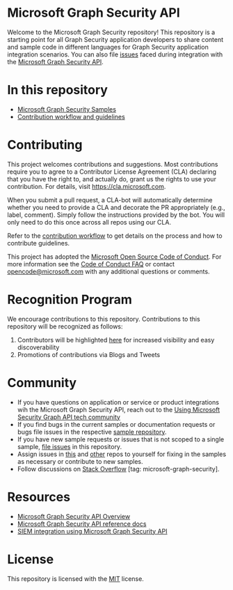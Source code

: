 # Microsoft Graph Security API 

Welcome to the Microsoft Graph Security repository! This repository is a starting point for all Graph Security application developers to share content and sample code in different languages for Graph Security application integration scenarios. You can also file [issues](https://github.com/microsoftgraph/security-api-solutions/issues) faced during integration with the [Microsoft Graph Security API](https://www.microsoft.com/en-us/security/intelligence-security-api). 

# In this repository
* [Microsoft Graph Security Samples](https://github.com/microsoftgraph/security-api-solutions/blob/master/sample-repos.md)
* [Contribution workflow and guidelines](https://github.com/microsoftgraph/security-api-solutions/blob/master/CONTRIBUTING.md)

# Contributing

This project welcomes contributions and suggestions.  Most contributions require you to agree to a
Contributor License Agreement (CLA) declaring that you have the right to, and actually do, grant us
the rights to use your contribution. For details, visit https://cla.microsoft.com.

When you submit a pull request, a CLA-bot will automatically determine whether you need to provide
a CLA and decorate the PR appropriately (e.g., label, comment). Simply follow the instructions
provided by the bot. You will only need to do this once across all repos using our CLA.

Refer to the [contribution workflow](CONTRIBUTING.md) to get details on the process and how to contribute guidelines.

This project has adopted the [Microsoft Open Source Code of Conduct](https://opensource.microsoft.com/codeofconduct/).
For more information see the [Code of Conduct FAQ](https://opensource.microsoft.com/codeofconduct/faq/) or
contact [opencode@microsoft.com](mailto:opencode@microsoft.com) with any additional questions or comments.

# Recognition Program

We encourage contributions to this repository. Contributions to this repository will be recognized as follows:
1.	Contributors will be highlighted [here](https://github.com/microsoftgraph/security-api-solutions/blob/master/contributors.md) for increased visibility and easy discoverability  
2.	Promotions of contributions via Blogs and Tweets 


# Community
* If you have questions on application or service or product integrations wih the Microsoft Graph Security API, reach out to the [Using Microsoft Security Graph API tech community](https://techcommunity.microsoft.com/t5/Using-Microsoft-Graph-Security/bd-p/SecurityGraphAPI) 
* If you find bugs in the current samples or documentation requests or bugs file issues in the respective [sample repository](sample-repos.md).
* If you have new sample requests or issues that is not scoped to a single sample, [file issues](https://github.com/microsoftgraph/security-api-solutions/issues/new) in this repository.
* Assign issues in [this](https://github.com/microsoftgraph/security-api-solutions/issues) and [other](sample-repos.md) repos to yourself for fixing in the samples as necessary or contribute to new samples.
* Follow discussions on [Stack Overflow](https://aka.ms/graphsecuritystackoverflow) [tag: microsoft-graph-security].

# Resources
* [Microsoft Graph Security API Overview](https://developer.microsoft.com/en-us/graph/docs/concepts/security-concept-overview)
* [Microsoft Graph Security API reference docs](https://developer.microsoft.com/en-us/graph/docs/api-reference/v1.0/resources/security-api-overview)
* [SIEM integration using Microsoft Graph Security API](https://developer.microsoft.com/en-us/graph/docs/concepts/security_siemintegration)


# License
This repository is licensed with the [MIT](https://github.com/microsoftgraph/security-api-solutions/blob/master/LICENSE) license. 

